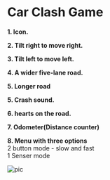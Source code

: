 # Car Clash Game

**1. Icon.**

**2. Tilt right to move right.**

**3. Tilt left to move left.**

**4. A wider five-lane road.**

**5. Longer road**

**5. Crash sound.**

**6. hearts on the road.**

**7. Odometer(Distance counter)**

**8. Menu with three options**\
   2 button mode - slow and fast\
   1 Senser  mode
   
![pic](https://github.com/user-attachments/assets/175ec1c0-5f89-419a-9ec7-061fa7ad348a)
